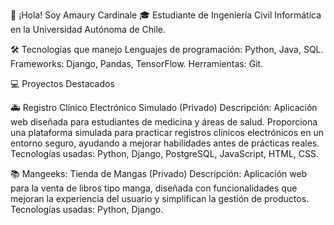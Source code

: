 👋 ¡Hola! Soy Amaury Cardinale
🎓 Estudiante de Ingeniería Civil Informática en la Universidad Autónoma de Chile.

🛠️ Tecnologías que manejo
Lenguajes de programación: Python, Java, SQL.
Frameworks: Django, Pandas, TensorFlow.
Herramientas: Git.

💻 Proyectos Destacados

🚑 Registro Clínico Electrónico Simulado (Privado)
Descripción:
Aplicación web diseñada para estudiantes de medicina y áreas de salud. Proporciona una plataforma simulada para practicar registros clínicos electrónicos en un entorno seguro, ayudando a mejorar habilidades antes de prácticas reales.
Tecnologías usadas: Python, Django, PostgreSQL, JavaScript, HTML, CSS.

📚 Mangeeks: Tienda de Mangas (Privado)
Descripción:
Aplicación web para la venta de libros tipo manga, diseñada con funcionalidades que mejoran la experiencia del usuario y simplifican la gestión de productos.
Tecnologías usadas: Python, Django.
